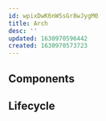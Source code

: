 ```yaml
---
id: wpixDwK6nWSsGr8wJygM0
title: Arch
desc: ''
updated: 1630970596442
created: 1630970573723
---
```


## Components
<!-- Major components -->

## Lifecycle
<!-- Major lifecycles -->
